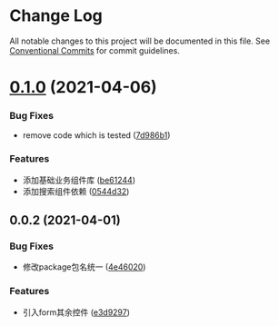 # Change Log

All notable changes to this project will be documented in this file.
See [Conventional Commits](https://conventionalcommits.org) for commit guidelines.

# [0.1.0](https://gitlab.fuchuang-auto.com/frontend/mobili/mobili-coffee/compare/@mobili-coffee/time-select@0.0.3...@mobili-coffee/time-select@0.1.0) (2021-04-06)


### Bug Fixes

* remove  code which is tested ([7d986b1](https://gitlab.fuchuang-auto.com/frontend/mobili/mobili-coffee/commit/7d986b1a89133b081c388a5f74a5605a3da5fb40))


### Features

* 添加基础业务组件库 ([be61244](https://gitlab.fuchuang-auto.com/frontend/mobili/mobili-coffee/commit/be612441e564f29b282c5ad4b568bc68eb86b7af))
* 添加搜索组件依赖 ([0544d32](https://gitlab.fuchuang-auto.com/frontend/mobili/mobili-coffee/commit/0544d326770883c2de5f1ce54e4c6df3fa7ba417))





## 0.0.2 (2021-04-01)


### Bug Fixes

* 修改package包名统一 ([4e46020](https://gitlab.fuchuang-auto.com/frontend/mobili/mobili-coffee/commit/4e4602033029df6dbfd10733f6364c15ac7748c7))


### Features

* 引入form其余控件 ([e3d9297](https://gitlab.fuchuang-auto.com/frontend/mobili/mobili-coffee/commit/e3d9297c8df66b904bbea25d00d21e1e36b9b163))
